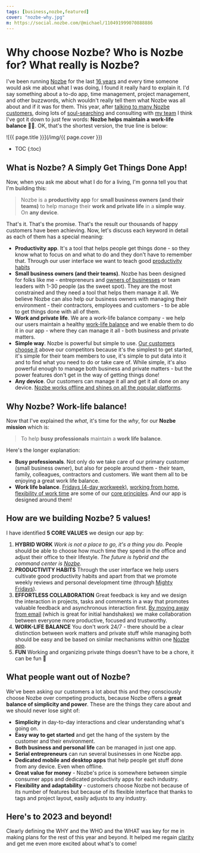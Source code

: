 ```yaml
---
tags: [business,nozbe,featured]
cover: "nozbe-why.jpg"
m: https://social.nozbe.com/@michael/110491999070888886
---
```


# Why choose Nozbe? Who is Nozbe for? What really is Nozbe?

I've been running [Nozbe][n] for the last [16 years](/nozbe16) and every time someone would ask me about what I was doing, I found it really hard to explain it. I'd say something about a to-do app, time management, project management, and other buzzwords, which wouldn't really tell them what Nozbe was all about and if it was for them. This year, after [talking to many Nozbe customers](/noofficefm-44/), doing lots of [soul-searching](/now230428) and consulting with [my team](/nozbe16video/) I think I've got it down to just few words: **Nozbe helps maintain a work-life balance** 🏄‍♂️. OK, that's the shortest version, the true line is below:

<!--More-->

![{{ page.title }}](/img/{{ page.cover }})

* TOC
{:toc}

## What is Nozbe? A Simply Get Things Done App!

Now, when you ask me about what I do for a living, I'm gonna tell you that I'm building this:

> Nozbe is a **productivity app** for **small business owners (and their teams)** to help manage their **work and private life** in a **simple way**. On **any device**.

That's it. That's the promise. That's the result our thousands of happy customers have been achieving. Now, let's discuss each keyword in detail as each of them has a special meaning:

- **Productivity app**. It's a tool that helps people get things done - so they know what to focus on and what to do and they don't have to remember that. Through our user interface we want to teach good [productivity habits](/productivity/)
- **Small business owners (and their teams)**. Nozbe has been designed for folks like me - entrepreneurs and [owners of businesses](/business/) or team leaders with 1-30 people (as the sweet spot). They are the most constrained and they need a tool that helps them manage it all. We believe Nozbe can also help our  business owners with managing their environment - their contractors, employees and customers - to be able to get things done with all of them.
- **Work and private life**. We are a work-life balance company - we help our users maintain a healthy [work-life balance](/life/) and we enable them to do it in our app - where they can manage it all - both business and private matters.
- **Simple way**. Nozbe is powerful but simple to use. [Our customers choose it](/sarah/) above our competitors because it's the simplest to get started, it's simple for their team members to use, it's simple to put data into it and to find what you need to do or take care of. While simple, it's also powerful enough to manage both business and private matters - but the power features don't get in the way of getting things done!
- **Any device**. Our customers can manage it all and get it all done on any device. [Nozbe works offline and shines on all the popular platforms](https://nozbe.com/download/?c=michaelteam).

## Why Nozbe? Work-life balance!

Now that I've explained the *what*, it's time for the *why*, for our **Nozbe mission** which is:

> To help **busy professionals** maintain a **work life balance**.

Here's the longer explanation:

- **Busy professionals**. Not only do we take care of our primary customer (small business owner), but also for people around them - their team, family, colleagues, contractors and customers. We want them all to be enjoying a great work life balance.
- **Work life balance**. [Fridays (4-day workweek)](/friday/), [working from home](/office/), [flexibility of work time](/flexibility/) are some of our [core principles](/17c/). And our app is designed around them!

## How are we building Nozbe? 5 values!

I have identified **5 CORE VALUES** we design our app by:

1. **HYBRID WORK** *Work is not a place to go, it's a thing you do.* People should be able to choose how much time they spend in the office and adjust their office to their lifestyle. *The future is hybrid and the command center is [Nozbe][n].*
2. **PRODUCTIVITY HABITS** Through the user interface we help users cultivate good productivity habits and apart from that we promote weekly reviews and personal development time (through [Mighty Fridays](/tgif/)).
3. **EFFORTLESS COLLABORATION** Great feedback is key and we design the interaction in projects, tasks and comments in a way that promotes valuable feedback and asynchronous interaction first. [By moving away from email](/emailban/) (which is great for initial handshakes) we make collaboration between everyone more productive, focused and trustworthy.
4. **WORK-LIFE BALANCE** You don't work 24/7 - there should be a clear distinction between work matters and private stuff while managing both should be easy and be based on similar mechanisms within one [Nozbe app][n].
5. **FUN** Working and organizing private things doesn't have to be a chore, it can be fun 🤩

## What people want out of Nozbe?

We've been asking our customers a lot about this and they consciously choose Nozbe over competing products, because Nozbe offers a **great balance of simplicity and power**. These are the things they care about and we should never lose sight of:

- **Simplicity** in day-to-day interactions and clear understanding what's going on.
- **Easy way to get started** and get the hang of the system by the customer and their environment.
- **Both business and personal life** can be managed in just one app.
- **Serial entrepreneurs** can run several businesses in one Nozbe app.
- **Dedicated mobile and desktop apps** that help people get stuff done from any device. Even when offline.
- **Great value for money** - Nozbe's price is somewhere between  simple consumer apps and dedicated productivity apps for each industry.
- **Flexibility and adaptability** - customers choose Nozbe not because of its number of features but because of its flexible interface that thanks to tags and project layout, easily adjusts to any industry.

## Here's to 2023 and beyond!

Clearly defining the WHY and the WHO and the WHAT was key for me in making plans for the rest of this year and beyond. It helped me regain [clarity](/clarity) and get me even more excited about what's to come!



[n]: https://michael.gratis/nozbe
[np]: https://michael.gratis/nozbepersonal